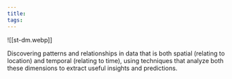 ```yaml
---
title: 
tags:
---
```

![[st-dm.webp]]

Discovering patterns and relationships in data that is both spatial (relating to location) and temporal (relating to time), using techniques that analyze both these dimensions to extract useful insights and predictions.